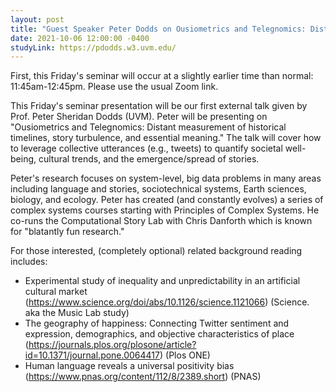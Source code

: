 ```yaml
---
layout: post
title: "Guest Speaker Peter Dodds on Ousiometrics and Telegnomics: Distant measurement of historical timelines, story turbulence, and essential meaning."
date: 2021-10-06 12:00:00 -0400
studyLink: https://pdodds.w3.uvm.edu/
---
```


First, this Friday's seminar will occur at a slightly earlier time than normal: 11:45am-12:45pm. Please use the usual Zoom link.

This Friday's seminar presentation will be our first external talk given by Prof. Peter Sheridan Dodds (UVM). Peter will be presenting on "Ousiometrics and Telegnomics: Distant measurement of historical timelines, story turbulence, and essential meaning." The talk will cover how to leverage collective utterances (e.g., tweets) to quantify societal well-being, cultural trends, and the emergence/spread of stories. 

Peter's research focuses on system-level, big data problems in many areas including language and stories, sociotechnical systems, Earth sciences, biology, and ecology. Peter has created (and constantly evolves) a series of complex systems courses starting with Principles of Complex Systems. He co-runs the Computational Story Lab with Chris Danforth which is known for "blatantly fun research."

For those interested, (completely optional) related background reading includes:
- Experimental study of inequality and unpredictability in an artificial cultural market (https://www.science.org/doi/abs/10.1126/science.1121066) (Science. aka the Music Lab study)
- The geography of happiness: Connecting Twitter sentiment and expression, demographics, and objective characteristics of place (https://journals.plos.org/plosone/article?id=10.1371/journal.pone.0064417) (Plos ONE)
- Human language reveals a universal positivity bias (https://www.pnas.org/content/112/8/2389.short) (PNAS)
